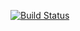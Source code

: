 [![Build Status](https://travis-ci.org/ИМЯ_ПОЛЬЗОВАТЕЛЯ/lab6.svg?branch=master)](https://travis-ci.org/mukhamedzarifovakf/lab6)
